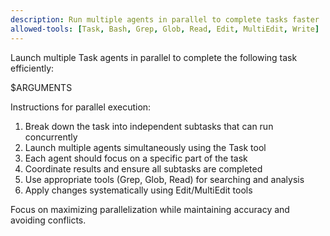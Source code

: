 ```yaml
---
description: Run multiple agents in parallel to complete tasks faster
allowed-tools: [Task, Bash, Grep, Glob, Read, Edit, MultiEdit, Write]
---
```


Launch multiple Task agents in parallel to complete the following task efficiently:

$ARGUMENTS

Instructions for parallel execution:
1. Break down the task into independent subtasks that can run concurrently
2. Launch multiple agents simultaneously using the Task tool
3. Each agent should focus on a specific part of the task
4. Coordinate results and ensure all subtasks are completed
5. Use appropriate tools (Grep, Glob, Read) for searching and analysis
6. Apply changes systematically using Edit/MultiEdit tools

Focus on maximizing parallelization while maintaining accuracy and avoiding conflicts.
